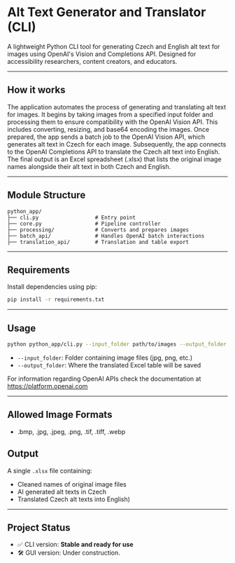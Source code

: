 # Alt Text Generator and Translator (CLI)

A lightweight Python CLI tool for generating Czech and English alt text for images using OpenAI's Vision and Completions API. Designed for accessibility researchers, content creators, and educators.

---

## How it works

The application automates the process of generating and translating alt text for images. It begins by taking images from a specified input folder and processing them to ensure compatibility with the OpenAI Vision API. This includes converting, resizing, and base64 encoding the images. Once prepared, the app sends a batch job to the OpenAI Vision API, which generates alt text in Czech for each image. Subsequently, the app connects to the OpenAI Completions API to translate the Czech alt text into English. The final output is an Excel spreadsheet (.xlsx) that lists the original image names alongside their alt text in both Czech and English.

---

## Module Structure

```
python_app/
├── cli.py                  # Entry point
├── core.py                 # Pipeline controller
├── processing/             # Converts and prepares images
├── batch_api/              # Handles OpenAI batch interactions
├── translation_api/        # Translation and table export
```

---

## Requirements

Install dependencies using pip:

```bash
pip install -r requirements.txt
```

---

## Usage

```bash
python python_app/cli.py --input_folder path/to/images --output_folder path/to/save
```

- `--input_folder`: Folder containing image files (jpg, png, etc.)
- `--output_folder`: Where the translated Excel table will be saved

For information regarding OpenAI APIs check the documentation at https://platform.openai.com

---

## Allowed Image Formats
- .bmp, .jpg, .jpeg, .png, .tif, .tiff, .webp

## Output

A single `.xlsx` file containing:

- Cleaned names of original image files
- AI generated alt texts in Czech
- Translated Czech alt texts into English)

---

## Project Status

- ✅ CLI version: **Stable and ready for use**
- 🛠 GUI version: Under construction. 
